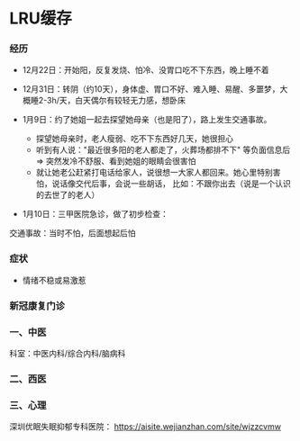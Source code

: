 
# LRU缓存

### 经历
- 12月22日：开始阳，反复发烧、怕冷、没胃口吃不下东西，晚上睡不着
- 12月31日：转阴（约10天），身体虚、胃口不好、难入睡、易醒、多噩梦，大概睡2-3h/天，白天偶尔有较轻无力感，想卧床
- 1月9日：约了她姐一起去探望她母亲（也是阳了），路上发生交通事故。
  + 探望她母亲时，老人瘦弱、吃不下东西好几天，她很担心
  + 听到有人说："最近很多阳的老人都走了，火葬场都排不下" 等负面信息后
    => 突然发冷不舒服、看到她姐的眼睛会很害怕
  + 就让她老公赶紧打电话给家人，说很想一大家人都回来。她心里特别害怕，说话像交代后事，会说一些胡话，
    比如：不跟你出去（说是一个认识的去世了的老人）

- 1月10日：三甲医院急诊，做了初步检查：



交通事故：当时不怕，后面想起后怕

### 症状
- 情绪不稳或易激惹



### 新冠康复门诊


### 一、中医
科室：中医内科/综合内科/脑病科



### 二、西医




### 三、心理
深圳优眠失眠抑郁专科医院： https://aisite.wejianzhan.com/site/wjzzcvmw
